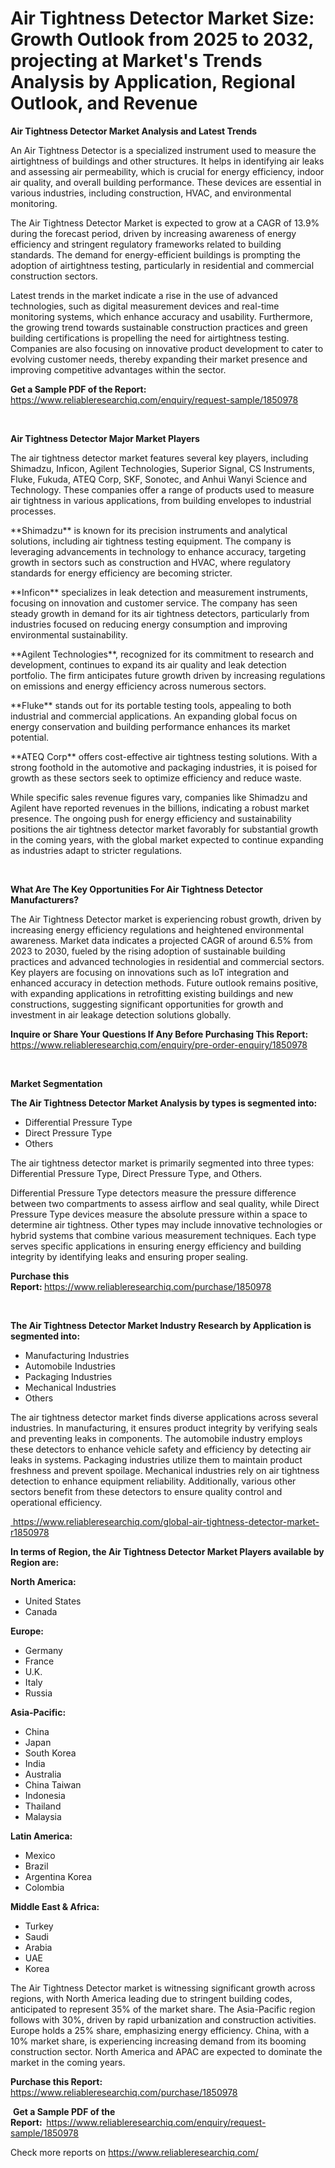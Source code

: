 <p><h1>Air Tightness Detector Market Size: Growth Outlook from 2025 to 2032, projecting at Market's Trends Analysis by Application, Regional Outlook, and Revenue</h1></p><p><strong>Air Tightness Detector Market Analysis and Latest Trends</strong></p>
<p><p>An Air Tightness Detector is a specialized instrument used to measure the airtightness of buildings and other structures. It helps in identifying air leaks and assessing air permeability, which is crucial for energy efficiency, indoor air quality, and overall building performance. These devices are essential in various industries, including construction, HVAC, and environmental monitoring.</p><p>The Air Tightness Detector Market is expected to grow at a CAGR of 13.9% during the forecast period, driven by increasing awareness of energy efficiency and stringent regulatory frameworks related to building standards. The demand for energy-efficient buildings is prompting the adoption of airtightness testing, particularly in residential and commercial construction sectors.</p><p>Latest trends in the market indicate a rise in the use of advanced technologies, such as digital measurement devices and real-time monitoring systems, which enhance accuracy and usability. Furthermore, the growing trend towards sustainable construction practices and green building certifications is propelling the need for airtightness testing. Companies are also focusing on innovative product development to cater to evolving customer needs, thereby expanding their market presence and improving competitive advantages within the sector.</p></p>
<p><strong>Get a Sample PDF of the Report:&nbsp;</strong> <a href="https://www.reliableresearchiq.com/enquiry/request-sample/1850978?utm_campaign=1088&utm_medium=2&utm_source=Github&utm_content=ia&utm_term=07012025&utm_id=air-tightness-detector">https://www.reliableresearchiq.com/enquiry/request-sample/1850978</a></p>
<p>&nbsp;</p>
<p><strong>Air Tightness Detector Major Market Players</strong></p>
<p><p>The air tightness detector market features several key players, including Shimadzu, Inficon, Agilent Technologies, Superior Signal, CS Instruments, Fluke, Fukuda, ATEQ Corp, SKF, Sonotec, and Anhui Wanyi Science and Technology. These companies offer a range of products used to measure air tightness in various applications, from building envelopes to industrial processes.</p><p>**Shimadzu** is known for its precision instruments and analytical solutions, including air tightness testing equipment. The company is leveraging advancements in technology to enhance accuracy, targeting growth in sectors such as construction and HVAC, where regulatory standards for energy efficiency are becoming stricter.</p><p>**Inficon** specializes in leak detection and measurement instruments, focusing on innovation and customer service. The company has seen steady growth in demand for its air tightness detectors, particularly from industries focused on reducing energy consumption and improving environmental sustainability.</p><p>**Agilent Technologies**, recognized for its commitment to research and development, continues to expand its air quality and leak detection portfolio. The firm anticipates future growth driven by increasing regulations on emissions and energy efficiency across numerous sectors.</p><p>**Fluke** stands out for its portable testing tools, appealing to both industrial and commercial applications. An expanding global focus on energy conservation and building performance enhances its market potential.</p><p>**ATEQ Corp** offers cost-effective air tightness testing solutions. With a strong foothold in the automotive and packaging industries, it is poised for growth as these sectors seek to optimize efficiency and reduce waste.</p><p>While specific sales revenue figures vary, companies like Shimadzu and Agilent have reported revenues in the billions, indicating a robust market presence. The ongoing push for energy efficiency and sustainability positions the air tightness detector market favorably for substantial growth in the coming years, with the global market expected to continue expanding as industries adapt to stricter regulations.</p></p>
<p>&nbsp;</p>
<p><strong>What Are The Key Opportunities For Air Tightness Detector Manufacturers?</strong></p>
<p><p>The Air Tightness Detector market is experiencing robust growth, driven by increasing energy efficiency regulations and heightened environmental awareness. Market data indicates a projected CAGR of around 6.5% from 2023 to 2030, fueled by the rising adoption of sustainable building practices and advanced technologies in residential and commercial sectors. Key players are focusing on innovations such as IoT integration and enhanced accuracy in detection methods. Future outlook remains positive, with expanding applications in retrofitting existing buildings and new constructions, suggesting significant opportunities for growth and investment in air leakage detection solutions globally.</p></p>
<p><strong>Inquire or Share Your Questions If Any Before Purchasing This Report:</strong> <a href="https://www.reliableresearchiq.com/enquiry/pre-order-enquiry/1850978?utm_campaign=1088&utm_medium=2&utm_source=Github&utm_content=ia&utm_term=07012025&utm_id=air-tightness-detector">https://www.reliableresearchiq.com/enquiry/pre-order-enquiry/1850978</a></p>
<p>&nbsp;</p>
<p><strong>Market Segmentation</strong></p>
<p><strong>The Air Tightness Detector Market Analysis by types is segmented into:</strong></p>
<p><ul><li>Differential Pressure Type</li><li>Direct Pressure Type</li><li>Others</li></ul></p>
<p><p>The air tightness detector market is primarily segmented into three types: Differential Pressure Type, Direct Pressure Type, and Others. </p><p>Differential Pressure Type detectors measure the pressure difference between two compartments to assess airflow and seal quality, while Direct Pressure Type devices measure the absolute pressure within a space to determine air tightness. Other types may include innovative technologies or hybrid systems that combine various measurement techniques. Each type serves specific applications in ensuring energy efficiency and building integrity by identifying leaks and ensuring proper sealing.</p></p>
<p><strong>Purchase this Report:&nbsp;</strong><a href="https://www.reliableresearchiq.com/purchase/1850978?utm_campaign=1088&utm_medium=2&utm_source=Github&utm_content=ia&utm_term=07012025&utm_id=air-tightness-detector">https://www.reliableresearchiq.com/purchase/1850978</a></p>
<p>&nbsp;</p>
<p><strong>The Air Tightness Detector Market Industry Research by Application is segmented into:</strong></p>
<p><ul><li>Manufacturing Industries</li><li>Automobile Industries</li><li>Packaging Industries</li><li>Mechanical Industries</li><li>Others</li></ul></p>
<p><p>The air tightness detector market finds diverse applications across several industries. In manufacturing, it ensures product integrity by verifying seals and preventing leaks in components. The automobile industry employs these detectors to enhance vehicle safety and efficiency by detecting air leaks in systems. Packaging industries utilize them to maintain product freshness and prevent spoilage. Mechanical industries rely on air tightness detection to enhance equipment reliability. Additionally, various other sectors benefit from these detectors to ensure quality control and operational efficiency.</p></p>
<p><a href="https://www.reliableresearchiq.com/global-air-tightness-detector-market-r1850978?utm_campaign=1088&utm_medium=2&utm_source=Github&utm_content=ia&utm_term=07012025&utm_id=air-tightness-detector">&nbsp;https://www.reliableresearchiq.com/global-air-tightness-detector-market-r1850978</a></p>
<p><strong>In terms of Region, the Air Tightness Detector Market Players available by Region are:</strong></p>
<p>
    <p> <strong> North America: </strong>
        <ul>
            <li>United States</li>
            <li>Canada</li>
        </ul>
        </p> 
    <p> <strong> Europe: </strong>
        <ul>
            <li>Germany</li>
            <li>France</li>
            <li>U.K.</li>
            <li>Italy</li>
            <li>Russia</li>
        </ul>
        </p> 
    <p> <strong> Asia-Pacific: </strong>
        <ul>
            <li>China</li>
            <li>Japan</li>
            <li>South Korea</li>
            <li>India</li>
            <li>Australia</li>
            <li>China Taiwan</li>
            <li>Indonesia</li>
            <li>Thailand</li>
            <li>Malaysia</li>
        </ul>
        </p> 
    <p> <strong> Latin America: </strong>
        <ul>
            <li>Mexico</li>
            <li>Brazil</li>
            <li>Argentina Korea</li>
            <li>Colombia</li>
        </ul>
        </p> 
    <p> <strong> Middle East & Africa: </strong>
        <ul>
            <li>Turkey</li>
            <li>Saudi</li>
            <li>Arabia</li>
            <li>UAE</li>
            <li>Korea</li>
        </ul>
    </p>
    </p>
<p><p>The Air Tightness Detector market is witnessing significant growth across regions, with North America leading due to stringent building codes, anticipated to represent 35% of the market share. The Asia-Pacific region follows with 30%, driven by rapid urbanization and construction activities. Europe holds a 25% share, emphasizing energy efficiency. China, with a 10% market share, is experiencing increasing demand from its booming construction sector. North America and APAC are expected to dominate the market in the coming years.</p></p>
<p><strong>Purchase this Report: </strong><a href="https://www.reliableresearchiq.com/purchase/1850978?utm_campaign=1088&utm_medium=2&utm_source=Github&utm_content=ia&utm_term=07012025&utm_id=air-tightness-detector">https://www.reliableresearchiq.com/purchase/1850978</a></p>
<p>&nbsp;<strong>Get a Sample PDF of the Report:&nbsp;&nbsp;</strong><a href="https://www.reliableresearchiq.com/enquiry/request-sample/1850978?utm_campaign=1088&utm_medium=2&utm_source=Github&utm_content=ia&utm_term=07012025&utm_id=air-tightness-detector">https://www.reliableresearchiq.com/enquiry/request-sample/1850978</a></p>
<p><strong></strong></p>
<p>Check more reports on <a href="https://www.reliableresearchiq.com/?utm_campaign=1088&utm_medium=2&utm_source=Github&utm_content=ia&utm_term=07012025&utm_id=air-tightness-detector">https://www.reliableresearchiq.com/</a></p>
